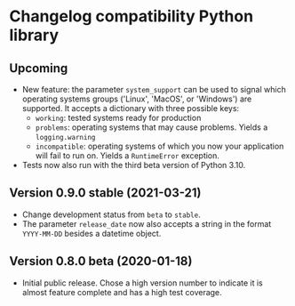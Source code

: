 # Changelog compatibility Python library

## Upcoming

* New feature: the parameter `system_support` can be used to signal which operating systems groups ('Linux', 'MacOS', or 'Windows') are supported. It accepts a dictionary with three possible keys:
  * `working`: tested systems ready for production
  * `problems`: operating systems that may cause problems. Yields a `logging.warning`
  * `incompatible`: operating systems of which you now your application will fail to run on. Yields a `RuntimeError` exception.
* Tests now also run with the third beta version of Python 3.10.

## Version 0.9.0 stable (2021-03-21)

* Change development status from `beta` to `stable`.
* The parameter `release_date` now also accepts a string in the format `YYYY-MM-DD` besides a datetime object.

## Version 0.8.0 beta (2020-01-18)

* Initial public release. Chose a high version number to indicate it is almost feature complete and has a high test coverage.
